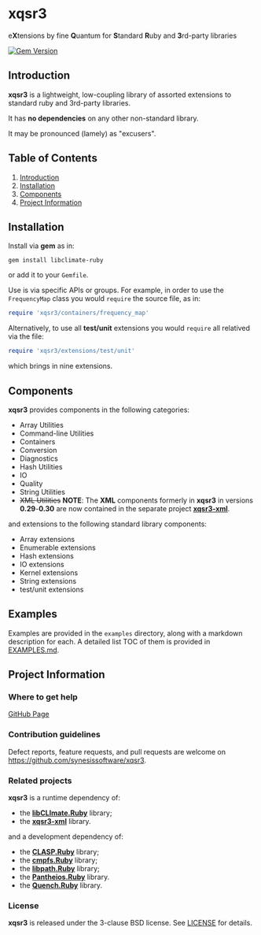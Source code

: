 # xqsr3
e**X**tensions by fine **Q**uantum for **S**tandard **R**uby and **3**rd-party libraries

[![Gem Version](https://badge.fury.io/rb/xqsr3.svg)](https://badge.fury.io/rb/xqsr3)

## Introduction

**xqsr3** is a lightweight, low-coupling library of assorted extensions to standard ruby and 3rd-party libraries.

It has **no dependencies** on any other non-standard library.

It may be pronounced (lamely) as "excusers".

## Table of Contents

1. [Introduction](#introduction)
2. [Installation](#installation)
3. [Components](#components)
4. [Project Information](#project-information)

## Installation

Install via **gem** as in:

```
gem install libclimate-ruby
```

or add it to your `Gemfile`.

Use is via specific APIs or groups. For example, in order to use the
``FrequencyMap`` class you would ``require`` the source file, as in:

```Ruby
require 'xqsr3/containers/frequency_map'
```

Alternatively, to use all **test/unit** extensions you would ``require`` all
relatived via the file:

```Ruby
require 'xqsr3/extensions/test/unit'
```

which brings in nine extensions.

## Components

**xqsr3** provides components in the following categories:

* Array Utilities
* Command-line Utilities
* Containers
* Conversion
* Diagnostics
* Hash Utilities
* IO
* Quality
* String Utilities
* ~~XML Utilities~~ **NOTE**: The **XML** components formerly in **xqsr3** in
   versions **0.29**-**0.30** are now contained in the separate project
   [**xqsr3-xml**](https://github.com/synesissoftware.com/xqsr3-xml/).

and extensions to the following standard library components:

* Array extensions
* Enumerable extensions
* Hash extensions
* IO extensions
* Kernel extensions
* String extensions
* test/unit extensions

## Examples

Examples are provided in the ```examples``` directory, along with a markdown description for each. A detailed list TOC of them is provided in [EXAMPLES.md](./EXAMPLES.md).

## Project Information

### Where to get help

[GitHub Page](https://github.com/synesissoftware/xqsr3 "GitHub Page")

### Contribution guidelines

Defect reports, feature requests, and pull requests are welcome on https://github.com/synesissoftware/xqsr3.

### Related projects

**xqsr3** is a runtime dependency of:

* the **[libCLImate.Ruby](https://github.com/synesissoftware/libCLImate.Ruby)** library;
* the [**xqsr3-xml**](https://github.com/synesissoftware.com/xqsr3-xml/) library.

and a development dependency of:

* the **[CLASP.Ruby](https://github.com/synesissoftware/CLASP.Ruby)** library;
* the **[cmpfs.Ruby](https://github.com/synesissoftware/cmpfs.Ruby)** library;
* the **[libpath.Ruby](https://github.com/synesissoftware/libpath.Ruby)** library;
* the **[Pantheios.Ruby](https://github.com/synesissoftware/Pantheios.Ruby)** library.
* the **[Quench.Ruby](https://github.com/synesissoftware/Quench.Ruby)** library.

### License

**xqsr3** is released under the 3-clause BSD license. See [LICENSE](./LICENSE) for details.

